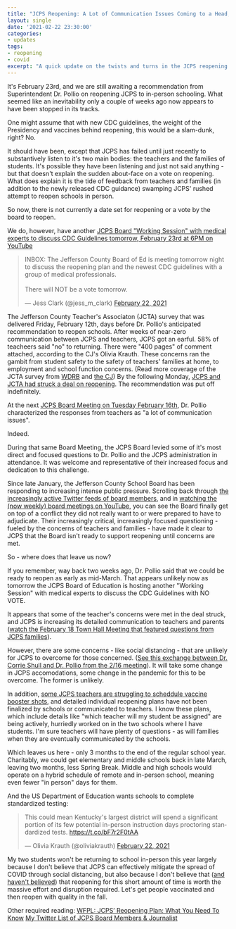 ```yaml
---
title: "JCPS Reopening: A Lot of Communication Issues Coming to a Head, No Vote In Sight Yet"
layout: single
date: '2021-02-22 23:30:00'
categories:
- updates
tags:
- reopening
- covid
excerpt: "A quick update on the twists and turns in the JCPS reopening debate." 
---
```


It's February 23rd, and we are still awaiting a recommendation from Superintendent Dr. Pollio on reopening JCPS to in-person schooling. What seemed like an inevitability only a couple of weeks ago now appears to have been stopped in its tracks.

One might assume that with new CDC guidelines, the weight of the Presidency and vaccines behind reopening, this would be a slam-dunk, right? No.

It should have been, except that JCPS has failed until just recently to substantively listen to it's two main bodies: the teachers and the families of students. It's possible they have been listening and just not said anything - but that doesn't explain the sudden about-face on a vote on reopening. What does explain it is the tide of feedback from teachers and families (in addition to the newly released CDC guidance) swamping JCPS' rushed attempt to reopen schools in person. 

So now, there is not currently a date set for reopening or a vote by the board to reopen. 

We do, however, have another [JCPS Board "Working Session" with medical experts to discuss CDC Guidelines tomorrow, February 23rd at 6PM on YouTube](https://www.youtube.com/channel/UCJCC8xo7s9vxfFZiV5ZoocQ)

<blockquote class="twitter-tweet"><p lang="en" dir="ltr">INBOX: The Jefferson County Board of Ed is meeting tomorrow night to discuss the reopening plan and the newest CDC guidelines with a group of medical professionals.<br><br>There will NOT be a vote tomorrow.</p>&mdash; Jess Clark (@jess_m_clark) <a href="https://twitter.com/jess_m_clark/status/1363967240236843012?ref_src=twsrc%5Etfw">February 22, 2021</a></blockquote> <script async src="https://platform.twitter.com/widgets.js" charset="utf-8"></script>

The Jefferson County Teacher's Associaton (JCTA) survey that was delivered Friday, February 12th, days before Dr. Pollio's anticipated recommendation to reopen schools. After weeks of near-zero communication between JCPS and teachers, JCPS got an earful. 58% of teacheers said "no" to returning. There were "400 pages" of comment attached, according to the CJ's Olivia Krauth. These concerns ran the gambit from student safety to the safety of teachers' families at home, to employment and school function concerns. (Read more coverage of the JCTA survey from [WDRB](https://www.wdrb.com/news/education/voicing-concerns-about-reopening-classrooms-some-jcps-teachers-worried-district-could-become-superspreader/article_3c24230e-7548-11eb-afe4-ff428d653ed0.html) and [the CJ](https://www.courier-journal.com/story/news/education/2021/02/18/kentucky-teachers-got-vaccine-why-some-schools-arent-reopened-yet/6763680002/)) By the following Monday, [JCPS and JCTA had struck a deal on reopening](https://www.wdrb.com/in-depth/jcps-teachers-union-strike-deal-on-classroom-reopening-strategy/article_18ea7332-6fc8-11eb-8924-37b38f763427.html). The recommendation was put off indefinitely.

At the next [JCPS Board Meeting on Tuesday February 16th](https://www.youtube.com/watch?v=8EYqUDT61kI), Dr. Pollio characterized the responses from teachers  as "a lot of communication issues".

Indeed.

During that same Board Meeting, the JCPS Board levied some of it's most direct and focused questions to Dr. Pollio and the JCPS administration in attendance. It was welcome and representative of their increased focus and dedication to this challenge.

Since late January, the Jefferson County School Board has been responding to increasing intense public pressure. Scrolling back through [the increasingly active Twitter feeds of board members](https://twitter.com/i/lists/1354430425242988549?s=20), and in [watching the (now weekly) board meetings on YouTube](https://www.youtube.com/channel/UCJCC8xo7s9vxfFZiV5ZoocQ), you can see the Board finally get on top of a conflict they did not really want to or were prepared to have to adjudicate. Their increasingly critical, increasingly focused questioning - fueled by the concerns of teachers and families - have made it clear to JCPS that the Board isn't ready to support reopening until concerns are met.

So - where does that leave us now?

If you remember, way back two weeks ago, Dr. Pollio said that we could be ready to reopen as early as mid-March. That appears unlikely now as tomorrow the JCPS Board of Education is hosting another "Working Session" with medical experts to discuss the CDC Guidelines with NO VOTE. 

It appears that some of the teacher's concerns were met in the deal struck, and JCPS is increasing its detailed communication to teachers and parents ([watch the February 18 Town Hall Meeting that featured questions from JCPS families](https://www.youtube.com/watch?v=3xszvv3PzVg)).

However, there are some concerns - like social distancing - that are unlikely for JCPS to overcome for those concerned. ([See this exchange between Dr. Corrie Shull and Dr. Pollio from the 2/16 meeting](https://www.youtube.com/watch?v=8EYqUDT61kI&t=4565s)). It will take some change in JCPS accomodations, some change in the pandemic for this to be overcome. The former is unlikely. 

In addition, [some JCPS teachers are struggling to scheddule vaccine booster shots](https://www.wdrb.com/in-depth/some-jcps-employees-struggling-to-schedule-covid-19-vaccine-booster-shots/article_9390128c-7558-11eb-b2cc-53520bdcd3eb.html), and detailed individual reopening plans have not been finalized by schools or communicated to teachers. I know these plans, which include details like "which teacher will my student be assigned" are being actively, hurriedly worked on in the two schools where I have students. I'm sure teachers will have plenty of questions - as will families when they are eventually communicated by the schools.

Which leaves us here - only 3 months to the end of the regular school year. Charitably, we could get elementary and middle schools back in late March, leaving two months, less Spring Break. Middle and high schools would operate on a hybrid schedule of remote and in-person school, meaning even fewer "in person" days for them. 

And the US Department of Education wants schools to complete standardized testing:

<blockquote class="twitter-tweet"><p lang="en" dir="ltr">This could mean Kentucky&#39;s largest district will spend a significant portion of its few potential in-person instruction days proctoring standardized tests. <a href="https://t.co/bF7r2F0tAA">https://t.co/bF7r2F0tAA</a></p>&mdash; Olivia Krauth (@oliviakrauth) <a href="https://twitter.com/oliviakrauth/status/1364000176650747904?ref_src=twsrc%5Etfw">February 22, 2021</a></blockquote> <script async src="https://platform.twitter.com/widgets.js" charset="utf-8"></script>

My two students won't be returning to school in-person this year largely because I don't believe that JCPS can effectively mitigate the spread of COVID through social distancing, but also because I don't believe that ([and haven't believed](https://benwilson.org/sbdm/statements/statement-against-reopening-jcps-for-in-person-school/)) that reopening for this short amount of time is worth the massive effort and disruption required. Let's get people vaccinated and then reopen with quality in the fall.

Other required reading:
[WFPL: JCPS’ Reopening Plan: What You Need To Know](https://wfpl.org/jcps-reopening-plan-what-you-need-to-know/)
[My Twitter List of JCPS Board Members & Journalist](https://twitter.com/i/lists/1354430425242988549?s=20)







